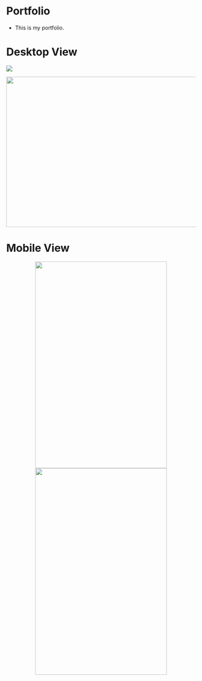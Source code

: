 # Portfolio
- This is my portfolio.
# Desktop View
<img src="https://user-images.githubusercontent.com/56925957/205481735-965f7d39-e574-4889-8cd9-6c91d0bd0efb.png">
<p align="center"><img src="https://user-images.githubusercontent.com/56925957/205481761-05dd80d6-033d-4f83-b855-8079da738004.png" height="400px" width="600px"></p>


# Mobile View
<p align="center"><img src="https://user-images.githubusercontent.com/56925957/205481773-e89c7974-6517-4320-ad0e-888cbd44c074.png" height="550px" width="350px"> <img src="https://user-images.githubusercontent.com/56925957/205481785-86302e68-1c0f-48d2-8db3-9c1c9bc1646a.png" height="550px" width="350px"></p>
